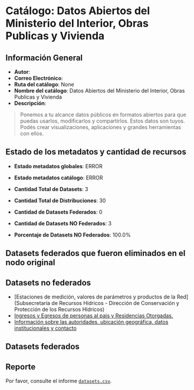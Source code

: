 
# Catálogo: Datos Abiertos del Ministerio del Interior, Obras Publicas y Vivienda

## Información General

- **Autor**: 
- **Correo Electrónico**: 
- **Ruta del catálogo**: None
- **Nombre del catálogo**: Datos Abiertos del Ministerio del Interior, Obras Publicas y Vivienda
- **Descripción**:

> Ponemos a tu alcance datos públicos en formatos abiertos para que puedas usarlos, modificarlos y compartirlos. Estos datos son tuyos. Podés crear visualizaciones, aplicaciones y grandes herramientas con ellos.

## Estado de los metadatos y cantidad de recursos

- **Estado metadatos globales**: ERROR
- **Estado metadatos catálogo**: ERROR
- **Cantidad Total de Datasets**: 3
- **Cantidad Total de Distribuciones**: 30

- **Cantidad de Datasets Federados**: 0
- **Cantidad de Datasets NO Federados**: 3
- **Porcentaje de Datasets NO Federados**: 100.0%

## Datasets federados que fueron eliminados en el nodo original



## Datasets no federados

- [Estaciones de medición, valores de parámetros y productos de la Red](Subsecretaría de Recursos Hídricos - Dirección de Conservación y Protección de los Recursos Hídricos)
- [Ingresos y Egresos de personas al pais y Residencias Otorgadas.](https://www.migraciones.gov.ar)
- [Información sobre las autoridades, ubicación geográfica, datos institucionales y contacto](http://datos.mininterior.gob.ar/dataset/informacion-sobre-las-autoridades-ubicacion-geografica-datos-institucionales-y-contacto)

## Datasets federados



## Reporte

Por favor, consulte el informe [`datasets.csv`](datasets.csv).
